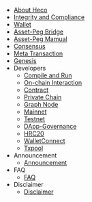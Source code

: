- [About Heco](en-us/intro.md)
- [Integrity and Compliance](en-us/Integrity.md)
- [Wallet](en-us/wallet.md)
- [Asset-Peg Bridge](en-us/hecobridge.md)
- [Asset-Peg Mamual](en-us/bridge.md)
- [Consensus](en-us/consensus.md)
- [Meta Transaction](en-us/dev/meta_tx.md)
- [Genesis](en-us/genesis.md)
- Developers
    - [Compile and Run](en-us/dev/install.md)
    - [On-chain Interaction](en-us/dev/sdk.md)
    - [Contract](en-us/dev/contract.md)
    - [Private Chain](en-us/dev/private_chain.md)
    - [Graph Node](en-us/dev/graphnode.md)
    - [Mainnet](en-us/mainnet.md)
    - [Testnet](en-us/testnet.md)
    - [DApp-Governance](/dev/dapp-gov.md)
    - [HRC20](en-us/dev/hrc20.md)
    - [WalletConnect](en-us/dev/wallet-connect.md)
    - [Txpool](en-us/dev/txpool.md)
- Announcement
    - [Announcement](en-us/Announcement.md)
- FAQ
    - [FAQ](en-us/faq.md)
- Disclaimer
    - [Disclaimer](en-us/disclaimer.md)
    
